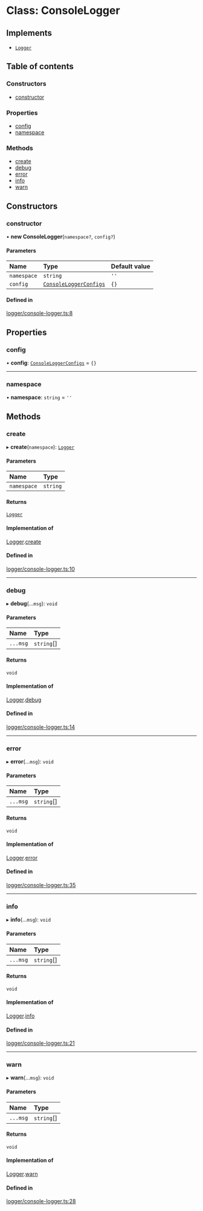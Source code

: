 # Class: ConsoleLogger

## Implements

- [`Logger`](../wiki/Logger)

## Table of contents

### Constructors

- [constructor](../wiki/ConsoleLogger#constructor)

### Properties

- [config](../wiki/ConsoleLogger#config)
- [namespace](../wiki/ConsoleLogger#namespace)

### Methods

- [create](../wiki/ConsoleLogger#create)
- [debug](../wiki/ConsoleLogger#debug)
- [error](../wiki/ConsoleLogger#error)
- [info](../wiki/ConsoleLogger#info)
- [warn](../wiki/ConsoleLogger#warn)

## Constructors

### constructor

• **new ConsoleLogger**(`namespace?`, `config?`)

#### Parameters

| Name | Type | Default value |
| :------ | :------ | :------ |
| `namespace` | `string` | `''` |
| `config` | [`ConsoleLoggerConfigs`](../wiki/ConsoleLoggerConfigs) | `{}` |

#### Defined in

[logger/console-logger.ts:8](https://github.com/mango-run/mango-run-core/blob/a90ccad/src/logger/console-logger.ts#L8)

## Properties

### config

• **config**: [`ConsoleLoggerConfigs`](../wiki/ConsoleLoggerConfigs) = `{}`

___

### namespace

• **namespace**: `string` = `''`

## Methods

### create

▸ **create**(`namespace`): [`Logger`](../wiki/Logger)

#### Parameters

| Name | Type |
| :------ | :------ |
| `namespace` | `string` |

#### Returns

[`Logger`](../wiki/Logger)

#### Implementation of

[Logger](../wiki/Logger).[create](../wiki/Logger#create)

#### Defined in

[logger/console-logger.ts:10](https://github.com/mango-run/mango-run-core/blob/a90ccad/src/logger/console-logger.ts#L10)

___

### debug

▸ **debug**(...`msg`): `void`

#### Parameters

| Name | Type |
| :------ | :------ |
| `...msg` | `string`[] |

#### Returns

`void`

#### Implementation of

[Logger](../wiki/Logger).[debug](../wiki/Logger#debug)

#### Defined in

[logger/console-logger.ts:14](https://github.com/mango-run/mango-run-core/blob/a90ccad/src/logger/console-logger.ts#L14)

___

### error

▸ **error**(...`msg`): `void`

#### Parameters

| Name | Type |
| :------ | :------ |
| `...msg` | `string`[] |

#### Returns

`void`

#### Implementation of

[Logger](../wiki/Logger).[error](../wiki/Logger#error)

#### Defined in

[logger/console-logger.ts:35](https://github.com/mango-run/mango-run-core/blob/a90ccad/src/logger/console-logger.ts#L35)

___

### info

▸ **info**(...`msg`): `void`

#### Parameters

| Name | Type |
| :------ | :------ |
| `...msg` | `string`[] |

#### Returns

`void`

#### Implementation of

[Logger](../wiki/Logger).[info](../wiki/Logger#info)

#### Defined in

[logger/console-logger.ts:21](https://github.com/mango-run/mango-run-core/blob/a90ccad/src/logger/console-logger.ts#L21)

___

### warn

▸ **warn**(...`msg`): `void`

#### Parameters

| Name | Type |
| :------ | :------ |
| `...msg` | `string`[] |

#### Returns

`void`

#### Implementation of

[Logger](../wiki/Logger).[warn](../wiki/Logger#warn)

#### Defined in

[logger/console-logger.ts:28](https://github.com/mango-run/mango-run-core/blob/a90ccad/src/logger/console-logger.ts#L28)

